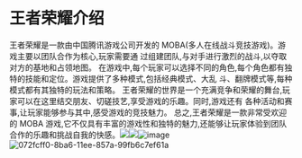 # 王者荣耀介绍

王者荣耀是一款由中国腾讯游戏公司开发的 MOBA(多人在线战斗竞技游戏)。游戏主要以团队合作为核心,玩家需要通 过组建团队,与对手进行激烈的战斗,以夺取对方的基地和占领地图。 在游戏中,每个玩家可以选择不同的角色,每个角色都有独特的技能和定位。游戏提供了多种模式,包括经典模式、大乱 斗、翻牌模式等,每种模式都有其独特的玩法和策略。 王者荣耀的世界是一个充满竞争和荣耀的舞台,玩家可以在这里结交朋友、切磋技艺,享受游戏的乐趣。同时,游戏还有 各种活动和赛事,让玩家能够参与其中,感受游戏的竞技魅力。 总之,王者荣耀是一款非常受欢迎的 MOBA 游戏,它不仅具有丰富的游戏性和独特的魅力,还能够让玩家体验到团队合作的乐趣和挑战自我的快感。![](Markdown_md_files/14f215c0-8b9d-11ee-a720-0d850b065284.jpeg?v=1&type=image)![](王者荣耀介绍_md_files/5fb05e10-8ba6-11ee-857a-99fb6c7ef61a.jpeg?v=1&type=image)![image](https://github.com/zzx-206/-/assets/152012691/6f17f19b-0c4f-4b95-b882-9fb68b3b8cf0)![072fcff0-8ba6-11ee-857a-99fb6c7ef61a](https://github.com/zzx-206/-/assets/152012691/f0115772-eb3e-42a7-8dbb-62479317ba50)


